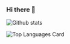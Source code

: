 ### Hi there 👋

![Github stats](https://github-readme-stats.vercel.app/api?username=Aadit017&theme=gruvbox&show_icons=true&count_private=true)

![Top Languages Card](https://github-readme-stats.vercel.app/api/top-langs/?username=Aadit017)
